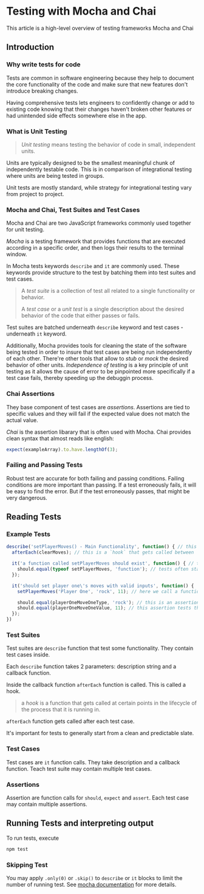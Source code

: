# Testing with Mocha and Chai

This article is a high-level overview of testing frameworks Mocha and Chai

## Introduction

### Why write tests for code

Tests are common in software engineering because they help to document the core functionality of the code and make sure that new features don't introduce breaking changes.

Having comprehensive tests lets engineers to confidently change or add to existing code knowing that their changes haven't broken other features or had unintended side effects somewhere else in the app.

### What is Unit Testing

> _Unit testing_ means testing the behavior of code in small, independent units.

Units are typically designed to be the smallest meaningful chunk of independently testable code. This is in comparison of integrational testing where units are being tested in groups.

Unit tests are mostly standard, while strategy for integrational testing vary from project to project.

### Mocha and Chai, Test Suites and Test Cases

Mocha and Chai are two JavaScript frameworks commonly used together for  unit testing.

_Mocha_ is a testing framework that provides functions that are executed according in a specific order, and then logs their results to the terminal window.

In Mocha tests keywords `describe` and `it` are commonly used. These keywords provide structure to the test by batching them into test suites and test cases.

> A _test suite_ is a collection of test all related to a single functionality or behavior.
> 
> A _test case_ or a _unit test_ is a single description about the desired behavior of the code that either passes or fails.

Test suites are batched underneath `describe` keyword and test cases - underneath `it` keyword.

Additionally, Mocha provides tools for cleaning the state of the software being tested in order to insure that test cases are being run independently of each other. There're other tools that allow to _stub_ or _mock_ the desired behavior of other units. _Independence of testing_ is a key principle of unit testing as it allows the cause of error to be pinpointed more specifically if a test case fails, thereby speeding up the debuggin process.

### Chai Assertions

They base component of test cases are _assertions_. Assertions are tied to specific values and they will fail if the expected value does not match the actual value.

_Chai_ is the assertion libarary that is often used with Mocha. Chai provides clean syntax that almost reads like english:

```javascript
expect(exampleArray).to.have.lengthOf(3);
```

### Failing and Passing Tests

Robust test are accurate for both failing and passing conditions. Failing conditions are more important than passing. If a test erroneously fails, it will be easy to find the error. But if the test erroneously passes, that might be very dangerous.

## Reading Tests

### Example Tests

```javascript
describe('setPlayerMoves() - Main Functionality', function() { // this is a `describe` block, everything within this callback function is one test suite
  afterEach(clearMoves); // this is a `hook` that gets called between `it` blocks to reset the state

  it('a function called setPlayerMoves should exist', function() { // this is an `it` block, everything inside this function is a single test case
    should.equal(typeof setPlayerMoves, 'function'); // tests often start by checking that the right things exist and are of the right type
  });

  it('should set player one\'s moves with valid inputs', function() {
    setPlayerMoves('Player One', 'rock', 11); // here we call a function from the code we are testing that sets play one's move to rock with a value of 11

    should.equal(playerOneMoveOneType, 'rock'); // this is an assertion that tests that after the `setPlayerMoves()` function above is called, playerOneMoveOneType should equal `rock`
    should.equal(playerOneMoveOneValue, 11); // this assertion tests that setPlayerMoves can set the value of playerOneMoveOneValue
  });
})
```

### Test Suites

Test suites are `describe` function that test some functionality. They contain test cases inside.

Each `describe` function takes 2 parameters: description string and a callback function.

Inside the callback function `afterEach` function is called. This is called a hook.

> a _hook_ is a function that gets called at certain points in the lifecycle of the process that it is running in.

`afterEach` function gets called after each test case.

It's important for tests to generally start from a clean and predictable slate.

### Test Cases

Test cases are `it` function calls. They take description and a callback function. Teach test suite may contain multiple test cases.

### Assertions

Assertion are function calls for `should`, `expect` and `assert`. Each test case may contain multiple assertions.

## Running Tests and interpreting output

To run tests, execute

```bash
npm test
```

### Skipping Test

You may apply `.only(0)` or `.skip()` to `describe` or `it` blocks to limit the number of running test. See [mocha documentation](https://mochajs.org/#mochaopts) for more details.
